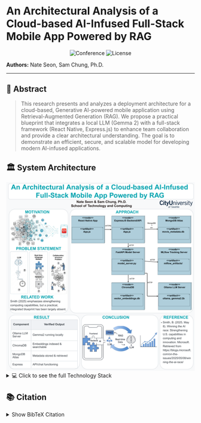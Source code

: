 # An Architectural Analysis of a Cloud-based AI-Infused Full-Stack Mobile App Powered by RAG

<div align="center">

![Conference](https://img.shields.io/badge/Conference-UKC%202025-blue.svg)
![License](https://img.shields.io/badge/License-MIT-yellow.svg)

</div>

**Authors:** Nate Seon, Sam Chung, Ph.D.

---

## 📝 Abstract

> This research presents and analyzes a deployment architecture for a cloud-based, Generative AI-powered mobile application using Retrieval-Augmented Generation (RAG). We propose a practical blueprint that integrates a local LLM (Gemma 2) with a full-stack framework (React Native, Express.js) to enhance team collaboration and provide a clear architectural understanding. The goal is to demonstrate an efficient, secure, and scalable model for developing modern AI-infused applications.

## 🏛️ System Architecture

<div align="center">
  <img src="poster.png" width="700" alt="System Architecture Poster">
</div>

<details>
<summary>💻 Click to see the full Technology Stack</summary>

- **Frontend**: React Native
- **Backend**: Express.js
- **Database**: MongoDB Atlas
- **LLM**: Gemma 2 (via Ollama)
- **Vector DB**: ChromaDB
- **MLOps**: MLflow
- **Model Server**: FastAPI

</details>

## 📚 Citation

<details>
<summary>Show BibTeX Citation</summary>

```bibtex
@inproceedings{seon2025architectural,
  title={An Architectural Analysis of a Cloud-based AI-Infused Full-Stack Mobile App Powered by RAG},
  author={Seon, Nate and Chung, Sam},
  booktitle={U.S.-Korea Conference on Science, Technology, and Entrepreneurship (UKC 2025)},
  year={2025}
}

